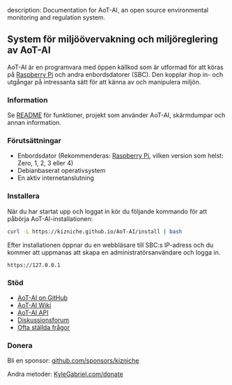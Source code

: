 description: Documentation for AoT-AI, an open source environmental monitoring and regulation system.

## System för miljöövervakning och miljöreglering av AoT-AI

AoT-AI är en programvara med öppen källkod som är utformad för att köras på [Raspberry Pi](https://en.wikipedia.org/wiki/Raspberry_Pi) och andra enbordsdatorer (SBC). Den kopplar ihop in- och utgångar på intressanta sätt för att känna av och manipulera miljön.

### Information

Se [README](https://github.com/kizniche/AoT-AI#uses) för funktioner, projekt som använder AoT-AI, skärmdumpar och annan information.

### Förutsättningar

*   Enbordsdator (Rekommenderas: [Raspberry Pi](https://www.raspberrypi.org/), vilken version som helst: Zero, 1, 2, 3 eller 4)
*   Debianbaserat operativsystem
*   En aktiv internetanslutning

### Installera

När du har startat upp och loggat in kör du följande kommando för att påbörja AoT-AI-installationen:

```bash
curl -L https://kizniche.github.io/AoT-AI/install | bash
```

Efter installationen öppnar du en webbläsare till SBC:s IP-adress och du kommer att uppmanas att skapa en administratörsanvändare och logga in.

```
https://127.0.0.1
```

### Stöd

*   [AoT-AI on GitHub](https://github.com/kizniche/AoT-AI)
*   [AoT-AI Wiki](https://github.com/kizniche/AoT-AI/wiki)
*   [AoT-AI API](https://kizniche.github.io/AoT-AI/aot-ai-api.html)
*   [Diskussionsforum](https://forum.radicaldiy.com)
*   [Ofta ställda frågor](https://forum.radicaldiy.com/docs?category=23&tags=aot-ai)

### Donera

Bli en sponsor: [github.com/sponsors/kizniche](https://github.com/sponsors/kizniche)

Andra metoder: [KyleGabriel.com/donate](https://kylegabriel.com/donate)
